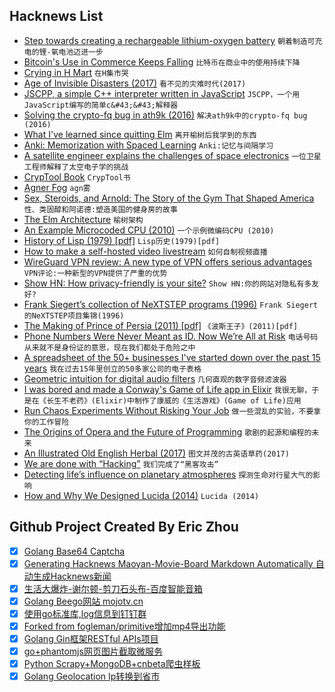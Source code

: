 ## Hacknews List


- [Step towards creating a rechargeable lithium-oxygen battery](https://differentimpulse.com/step-towards-creating-a-rechargeable-lithium-oxygen-battery/)  `朝着制造可充电的锂-氧电池迈进一步`
- [Bitcoin&#39;s Use in Commerce Keeps Falling](https://www.bloomberg.com/news/articles/2018-08-01/bitcoin-s-use-in-commerce-keeps-falling-even-as-volatility-eases)  `比特币在商业中的使用持续下降`
- [Crying in H Mart](https://www.newyorker.com/culture/culture-desk/crying-in-h-mart)  `在H集市哭`
- [Age of Invisible Disasters (2017)](https://blog.eutopian.io/the-age-of-invisible-disasters/)  `看不见的灾难时代(2017)`
- [JSCPP, a simple C&#43;&#43; interpreter written in JavaScript](https://github.com/felixhao28/JSCPP)  `JSCPP，一个用JavaScript编写的简单c&#43;&#43;解释器`
- [Solving the crypto-fq bug in ath9k (2016)](http://blog.cerowrt.org/post/crypto_fq_bug/)  `解决ath9k中的crypto-fq bug (2016)`
- [What I&#39;ve learned since quitting Elm](https://qiita.com/kimagure/items/93a42d67a8833f99fe2e)  `离开榆树后我学到的东西`
- [Anki: Memorization with Spaced Learning](https://apps.ankiweb.net/)  `Anki:记忆与间隔学习`
- [A satellite engineer explains the challenges of space electronics](http://blog.snapeda.com/2018/08/16/engineer-spotlight-brady-salz-from-astranis/)  `一位卫星工程师解释了太空电子学的挑战`
- [CrypTool Book](https://www.cryptool.org/en/ctp-documentation/ctbook)  `CrypTool书`
- [Agner Fog](https://www.agner.org/)  `agn雾`
- [Sex, Steroids, and Arnold: The Story of the Gym That Shaped America](https://deadspin.com/sex-steroids-and-arnold-the-gym-that-shaped-america-1828228786)  `性、类固醇和阿诺德:塑造美国的健身房的故事`
- [The Elm Architecture](https://guide.elm-lang.org/architecture/)  `榆树架构`
- [An Example Microcoded CPU (2010)](https://minnie.tuhs.org/CompArch/Tutes/week04.html)  `一个示例微编码CPU (2010)`
- [History of Lisp (1979) [pdf]](http://jmc.stanford.edu/articles/lisp/lisp.pdf)  `Lisp历史(1979)[pdf]`
- [How to make a self-hosted video livestream](https://drewdevault.com/2018/08/26/Self-hosted-livestreaming.html)  `如何自制视频直播`
- [WireGuard VPN review: A new type of VPN offers serious advantages](https://arstechnica.com/gadgets/2018/08/wireguard-vpn-review-fast-connections-amaze-but-windows-support-needs-to-happen/)  `VPN评论:一种新型的VPN提供了严重的优势`
- [Show HN: How privacy-friendly is your site?](https://webbkoll.dataskydd.net/en/)  `Show HN:你的网站对隐私有多友好?`
- [Frank Siegert’s collection of NeXTSTEP programs (1996)](https://www.wizards.de/~frank/franksprojects.html)  `Frank Siegert的NeXTSTEP项目集锦(1996)`
- [The Making of Prince of Persia (2011) [pdf]](http://www.jordanmechner.com/downloads/makpopsample.pdf)  `《波斯王子》(2011)[pdf]`
- [Phone Numbers Were Never Meant as ID. Now We’re All at Risk](https://www.wired.com/story/phone-numbers-indentification-authentication/)  `电话号码从来就不是身份证的意思，现在我们都处于危险之中`
- [A spreadsheet of the 50&#43; businesses I&#39;ve started down over the past 15 years](https://twitter.com/Shpigford/status/1033032915175858176)  `我在过去15年里创立的50多家公司的电子表格`
- [Geometric intuition for digital audio filters](https://karlhiner.com/jupyter_notebooks/intro_to_digital_filters)  `几何直观的数字音频滤波器`
- [I was bored and made a Conway&#39;s Game of Life app in Elixir](https://game-of-life.isaacbfsanders.com/)  `我很无聊，于是在《长生不老药》(Elixir)中制作了康威的《生活游戏》(Game of Life)应用`
- [Run Chaos Experiments Without Risking Your Job](https://blog.loadmill.com/run-chaos-experiments-without-risking-your-job-2c8a5f4b0bfc)  `做一些混乱的实验，不要拿你的工作冒险`
- [The Origins of Opera and the Future of Programming](https://the-composition.com/the-origins-of-opera-and-the-future-of-programming-bcdaf8fbe960)  `歌剧的起源和编程的未来`
- [An Illustrated Old English Herbal (2017)](http://blogs.bl.uk/digitisedmanuscripts/2017/04/an-illustrated-old-english-herbal.html)  `图文并茂的古英语草药(2017)`
- [We are done with “Hacking”](https://cacm.acm.org/magazines/2018/7/229044-we-are-done-with-hacking/fulltext)  `我们完成了“黑客攻击”`
- [Detecting life’s influence on planetary atmospheres](https://differentimpulse.com/detecting-lifes-influence-on-planetary-atmospheres/)  `探测生命对行星大气的影响`
- [How and Why We Designed Lucida (2014)](http://bigelowandholmes.typepad.com/bigelow-holmes/2014/10/how-and-why-we-designed-lucida.html)  `Lucida (2014)`

## Github Project Created By Eric Zhou

- [x] [Golang Base64 Captcha](https://github.com/mojocn/base64Captcha)
- [x] [Generating Hacknews Maoyan-Movie-Board Markdown Automatically 自动生成Hacknews新闻](https://github.com/dejavuzhou/md-genie)
- [x] [生活大爆炸-谢尔顿-剪刀石头布-百度智能音箱](https://github.com/mojocn/dueros-bang-game)
- [x] [Golang Beego网站 mojotv.cn](https://github.com/mojocn/www.mojotv.cn)
- [x] [使用go标准库,log信息到钉钉群](https://github.com/mojocn/dooger)
- [x] [Forked from fogleman/primitive增加mp4导出功能](https://github.com/mojocn/primitive)
- [x] [Golang Gin框架RESTful APIs项目](https://github.com/JJJJJJJerk/ezier-golang-web-api-framework)
- [x] [go+phantomjs网页图片截取微服务](https://github.com/mojocn/screen_shot)
- [x] [Python Scrapy+MongoDB+cnbeta爬虫样板](https://github.com/mojocn/scrapy_mongodb_boilerplate_cnbeta)
- [x] [Golang Geolocation Ip转换到省市](https://github.com/mojocn/ip2location)